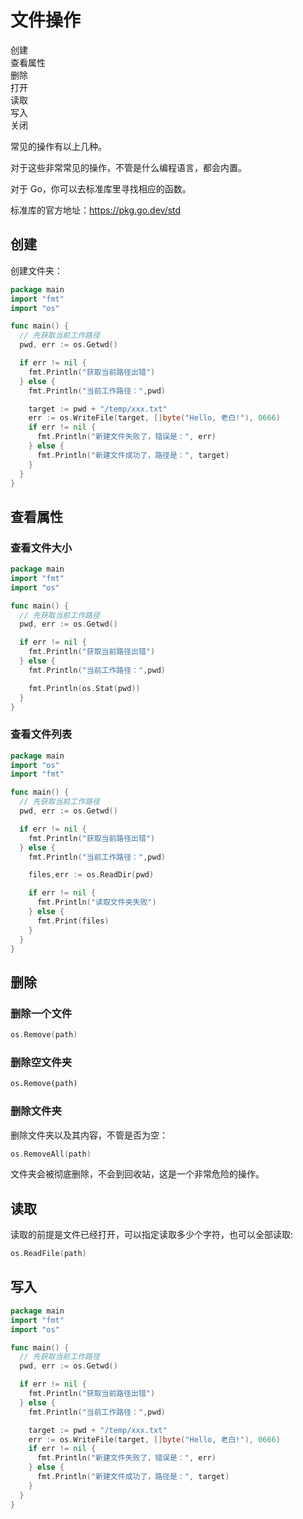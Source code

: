 # 文件操作

<div class="flex justify-start gap-1">
  <div class="brick w-36 h-8">创建</div>
  <div class="brick w-36 h-8">查看属性</div>
  <div class="brick-red w-36 h-8">删除</div>
  <div class="brick w-36 h-8">打开</div>
  <div class="brick w-36 h-8">读取</div>
  <div class="brick w-36 h-8">写入</div>
  <div class="brick w-36 h-8">关闭</div>
</div>

常见的操作有以上几种。

对于这些非常常见的操作，不管是什么编程语言，都会内置。

对于 Go，你可以去标准库里寻找相应的函数。

标准库的官方地址：<a href="https://pkg.go.dev/std" target="_blank">https://pkg.go.dev/std</a>

## 创建

创建文件夹：

<div class="run"></div>

```go
package main
import "fmt"
import "os"

func main() {
  // 先获取当前工作路径
  pwd, err := os.Getwd()

  if err != nil {
    fmt.Println("获取当前路径出错")
  } else {
    fmt.Println("当前工作路径：",pwd)

    target := pwd + "/temp/xxx.txt"
    err := os.WriteFile(target, []byte("Hello, 老白!"), 0666)
    if err != nil {
      fmt.Println("新建文件失败了，错误是：", err)
    } else {
      fmt.Println("新建文件成功了，路径是：", target)
    }
  }
}
```

## 查看属性

### 查看文件大小

<div class="run"></div>

```go
package main
import "fmt"
import "os"

func main() {
  // 先获取当前工作路径
  pwd, err := os.Getwd()

  if err != nil {
    fmt.Println("获取当前路径出错")
  } else {
    fmt.Println("当前工作路径：",pwd)

    fmt.Println(os.Stat(pwd))
  }
}
```

### 查看文件列表

<div class="run"></div>

```go
package main
import "os"
import "fmt"

func main() {
  // 先获取当前工作路径
  pwd, err := os.Getwd()

  if err != nil {
    fmt.Println("获取当前路径出错")
  } else {
    fmt.Println("当前工作路径：",pwd)

    files,err := os.ReadDir(pwd)

    if err != nil {
      fmt.Println("读取文件夹失败")
    } else {
      fmt.Print(files)
    }
  }
}
```

## 删除

### 删除一个文件

```go
os.Remove(path)
```

### 删除空文件夹

```python
os.Remove(path)
```

### 删除文件夹

删除文件夹以及其内容，不管是否为空：

```go
os.RemoveAll(path)
```

文件夹会被彻底删除，不会到回收站，这是一个非常危险的操作。

## 读取

读取的前提是文件已经打开，可以指定读取多少个字符，也可以全部读取:

<div class="run"></div>

```go
os.ReadFile(path)
```

## 写入

<div class="run"></div>

```go
package main
import "fmt"
import "os"

func main() {
  // 先获取当前工作路径
  pwd, err := os.Getwd()

  if err != nil {
    fmt.Println("获取当前路径出错")
  } else {
    fmt.Println("当前工作路径：",pwd)

    target := pwd + "/temp/xxx.txt"
    err := os.WriteFile(target, []byte("Hello, 老白!"), 0666)
    if err != nil {
      fmt.Println("新建文件失败了，错误是：", err)
    } else {
      fmt.Println("新建文件成功了，路径是：", target)
    }
  }
}
```
